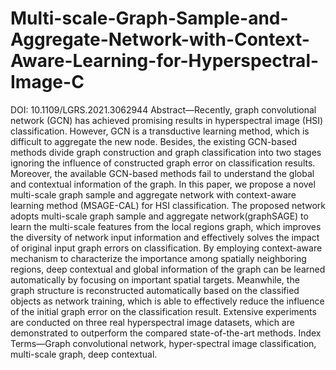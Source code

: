 # Multi-scale-Graph-Sample-and-Aggregate-Network-with-Context-Aware-Learning-for-Hyperspectral-Image-C
DOI: 10.1109/LGRS.2021.3062944 Abstract—Recently, graph convolutional network (GCN) has achieved promising results in hyperspectral image (HSI) classification. However, GCN is a transductive learning method, which is difficult to aggregate the new node. Besides, the existing GCN-based methods divide graph construction and graph classification into two stages ignoring the influence of constructed graph error on classification results. Moreover, the available GCN-based methods fail to understand the global and contextual information of the graph. In this paper, we propose a novel multi-scale graph sample and aggregate network with context-aware learning method (MSAGE-CAL) for HSI classification. The proposed network adopts multi-scale graph sample and aggregate network(graphSAGE) to learn the multi-scale features from the local regions graph, which improves the diversity of network input information and effectively solves the impact of original input graph errors on classification. By employing context-aware mechanism to characterize the importance among spatially neighboring regions, deep contextual and global information of the graph can be learned automatically by focusing on important spatial targets. Meanwhile, the graph structure is reconstructed automatically based on the classified objects as network training, which is able to effectively reduce the influence of the initial graph error on the classification result. Extensive experiments are conducted on three real hyperspectral image datasets, which are demonstrated to outperform the compared state-of-the-art methods. Index Terms—Graph convolutional network, hyper-spectral image classification, multi-scale graph, deep contextual.
